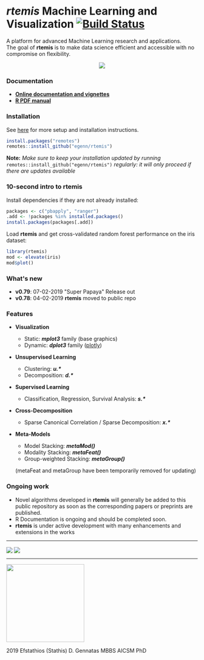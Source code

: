 **_rtemis_** Machine Learning and Visualization [![Build Status](https://travis-ci.com/egenn/rtemis.svg?branch=master)](https://travis-ci.com/egenn/rtemis)
===============================================
A platform for advanced Machine Learning research and applications.  
The goal of __rtemis__ is to make data science efficient and accessible  with no compromise on flexibility.

<div style="text-align:center">
<a href="https://rtemis.netlify.com">
<img align = "center" src="https://rtemis.netlify.com/rtemis_0.79_Release.jpeg">
</a>    
</div>

### Documentation
* [__Online documentation and vignettes__](https://rtemis.netlify.com)  
* [__R PDF manual__](https://egenn.github.io/docs/rtemis.pdf)

### Installation
See [here](https://rtemis.netlify.com/setup.html) for more setup and installation instructions.

```r
install.packages("remotes")
remotes::install_github("egenn/rtemis")
```

**Note:** *Make sure to keep your installation updated by running* `remotes::install_github("egenn/rtemis")` *regularly: it will only proceed if there are updates available*


### 10-second intro to __rtemis__
Install dependencies if they are not already installed:
```r
packages <- c("pbapply", "ranger")
.add <- !packages %in% installed.packages()
install.packages(packages[.add])
```

Load __rtemis__ and get cross-validated random forest performance on the iris dataset:
```r
library(rtemis)
mod <- elevate(iris)
mod$plot()
```

### What's new
* __v0.79__: 07-02-2019 "Super Papaya" Release out
* __v0.78__: 04-02-2019 __rtemis__ moved to public repo

### Features
* __Visualization__
     - Static: **_mplot3_** family (base graphics)
     - Dynamic: **_dplot3_** family ([plotly](https://plot.ly/r/))
* __Unsupervised Learning__
     - Clustering: **_u.\*_**
     - Decomposition: **_d.\*_**
* __Supervised Learning__
     - Classification, Regression, Survival Analysis: **_s.\*_**
* __Cross-Decomposition__
     - Sparse Canonical Correlation / Sparse Decomposition: **_x.\*_**
* __Meta-Models__  
     - Model Stacking: **_metaMod()_**
     - Modality Stacking: **_metaFeat()_**
     - Group-weighted Stacking: **_metaGroup()_**

  (metaFeat and metaGroup have been temporarily removed for updating)

### Ongoing work
* Novel algorithms developed in __rtemis__ will generally be added to this public repository as soon as the corresponding papers or preprints are published.
* R Documentation is ongoing and should be completed soon.
* __rtemis__ is under active development with many enhancements and extensions in the works
---
<img align = "center" src="https://egenn.github.io/imgs/rtemis_vis_collage.png">
<img align = "center" src="https://egenn.github.io/imgs/iris_CART.png">
<br>

---  

<img align = "center" src="https://rtemis.netlify.com/rtemis_hex_trans.png" width="205">  

2019 Efstathios (Stathis) D. Gennatas MBBS AICSM PhD  

